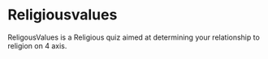 # Religiousvalues
ReligousValues is a Religious quiz aimed at determining your relationship to religion on 4 axis.
